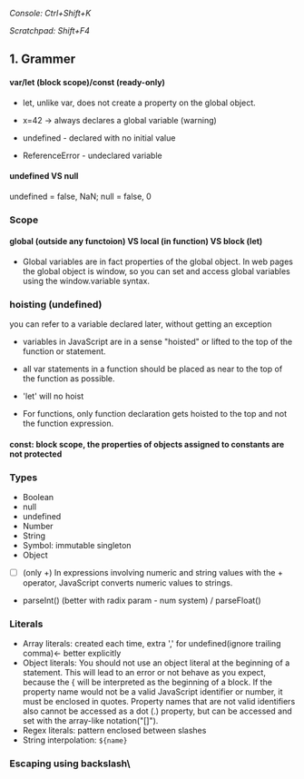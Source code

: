 *Console: Ctrl+Shift+K*

*Scratchpad: Shift+F4*

## 1. Grammer

#### var/let (block scope)/const (ready-only)

- let, unlike var, does not create a property on the global object.

- x=42 -> always declares a global variable (warning)

- undefined - declared with no initial value 

- ReferenceError - undeclared variable

#### undefined VS null
undefined = false, NaN; 
null = false, 0

### Scope
#### global (outside any functoion) VS local (in function) VS block (let)
- Global variables are in fact properties of the global object. In web pages the global object is window, so you can set and access global variables using the window.variable syntax.

### hoisting (undefined)
you can refer to a variable declared later, without getting an exception 

- variables in JavaScript are in a sense "hoisted" or lifted to the top of the function or statement.

- all var statements in a function should be placed as near to the top of the function as possible. 
- 'let' will no hoist
- For functions, only function declaration gets hoisted to the top and not the function expression.

#### const: block scope, the properties of objects assigned to constants are not protected

### Types
- Boolean
- null
- undefined
- Number
- String
- Symbol: immutable singleton
- Object

- [ ] (only +) In expressions involving numeric and string values with the + operator, JavaScript converts numeric values to strings. 
- parseInt() (better with radix param - num system) / parseFloat()

### Literals
- Array literals: created each time, extra ',' for undefined(ignore trailing comma)<- better explicitly 
- Object literals: You should not use an object literal at the beginning of a statement. This will lead to an error or not behave as you expect, because the { will be interpreted as the beginning of a block. If the property name would not be a valid JavaScript identifier or number, it must be enclosed in quotes. Property names that are not valid identifiers also cannot be accessed as a dot (.) property, but can be accessed and set with the array-like notation("[]").
- Regex literals: pattern enclosed between slashes
- String interpolation: `${name}`

### Escaping using backslash\









